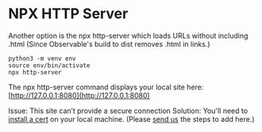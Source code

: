 # NPX HTTP Server

Another option is the npx http-server which loads URLs without including .html
(Since Observable's build to dist removes .html in links.)

	python3 -m venv env
	source env/bin/activate
	npx http-server

The npx http-server command displays your local site here:
[http://127.0.0.1:8080](http://127.0.0.1:8080)

Issue: This site can’t provide a secure connection
Solution: You'll need to [install a cert](https://stackoverflow.com/questions/35127383/npm-http-server-with-ssl) on your local machine. (Please [send us](../../info/input/) the steps to add here.)